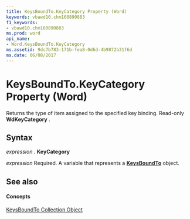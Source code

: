 ```yaml
---
title: KeysBoundTo.KeyCategory Property (Word)
keywords: vbawd10.chm160890883
f1_keywords:
- vbawd10.chm160890883
ms.prod: word
api_name:
- Word.KeysBoundTo.KeyCategory
ms.assetid: 9dc7b783-171b-fea8-0d6d-4b9872b31f6d
ms.date: 06/08/2017
---
```



# KeysBoundTo.KeyCategory Property (Word)

Returns the type of item assigned to the specified key binding. Read-only  **WdKeyCategory** .


## Syntax

 _expression_ . **KeyCategory**

 _expression_ Required. A variable that represents a **[KeysBoundTo](Word.keysboundto.md)** object.


## See also


#### Concepts


[KeysBoundTo Collection Object](Word.keysboundto.md)

